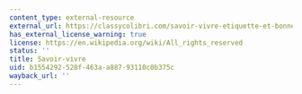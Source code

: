 ```yaml
---
content_type: external-resource
external_url: https://classycolibri.com/savoir-vivre-etiquette-et-bonnes-manieres/
has_external_license_warning: true
license: https://en.wikipedia.org/wiki/All_rights_reserved
status: ''
title: Savoir-vivre
uid: b1554292-528f-463a-a887-93110c0b375c
wayback_url: ''
---
```

